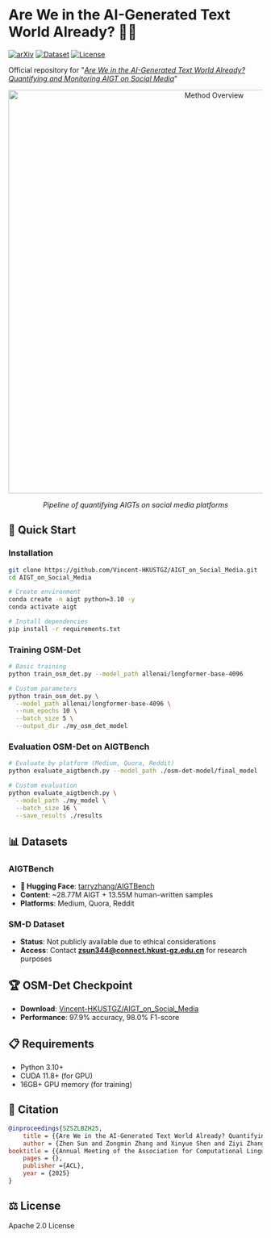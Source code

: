 # Are We in the AI-Generated Text World Already? 🤖📱

[![arXiv](https://img.shields.io/badge/arXiv-2412.18148-b31b1b.svg)](https://arxiv.org/abs/2412.18148)
[![Dataset](https://img.shields.io/badge/🤗%20Dataset-AIGTBench-yellow)](https://huggingface.co/datasets/tarryzhang/AIGTBench)
[![License](https://img.shields.io/badge/License-Apache%202.0-blue.svg)](LICENSE)

Official repository for "[*Are We in the AI-Generated Text World Already? Quantifying and Monitoring AIGT on Social Media*](https://arxiv.org/abs/2412.18148)"

<div align="center">
  <img src="assets/method_overview.png" alt="Method Overview" width="800"/>
  <p><em>Pipeline of quantifying AIGTs on social media platforms</em></p>
</div>

## 🚀 Quick Start

### Installation

```bash
git clone https://github.com/Vincent-HKUSTGZ/AIGT_on_Social_Media.git
cd AIGT_on_Social_Media

# Create environment
conda create -n aigt python=3.10 -y
conda activate aigt

# Install dependencies
pip install -r requirements.txt
```

### Training OSM-Det

```bash
# Basic training
python train_osm_det.py --model_path allenai/longformer-base-4096

# Custom parameters
python train_osm_det.py \
  --model_path allenai/longformer-base-4096 \
  --num_epochs 10 \
  --batch_size 5 \
  --output_dir ./my_osm_det_model
```

### Evaluation OSM-Det on AIGTBench

```bash
# Evaluate by platform (Medium, Quora, Reddit)
python evaluate_aigtbench.py --model_path ./osm-det-model/final_model

# Custom evaluation
python evaluate_aigtbench.py \
  --model_path ./my_model \
  --batch_size 16 \
  --save_results ./results
```

## 📊 Datasets

### AIGTBench
- **🤗 Hugging Face**: [tarryzhang/AIGTBench](https://huggingface.co/datasets/tarryzhang/AIGTBench)
- **Content**: ~28.77M AIGT + 13.55M human-written samples
- **Platforms**: Medium, Quora, Reddit

### SM-D Dataset
- **Status**: Not publicly available due to ethical considerations
- **Access**: Contact **zsun344@connect.hkust-gz.edu.cn** for research purposes

## 🏆 OSM-Det Checkpoint
- **Download**: [Vincent-HKUSTGZ/AIGT_on_Social_Media](https://github.com/Vincent-HKUSTGZ/AIGT_on_Social_Media)
- **Performance**: 97.9% accuracy, 98.0% F1-score

## 📋 Requirements

- Python 3.10+
- CUDA 11.8+ (for GPU)
- 16GB+ GPU memory (for training)

## 📜 Citation

```bibtex
@inproceedings{SZSZLBZH25,
    title = {{Are We in the AI-Generated Text World Already? Quantifying and Monitoring AIGT on Social Media}},
    author = {Zhen Sun and Zongmin Zhang and Xinyue Shen and Ziyi Zhang and Yule Liu and Michael Backes and Yang Zhang and Xinlei He},
booktitle = {{Annual Meeting of the Association for Computational Linguistics (ACL)}},
    pages = {},
    publisher ={ACL},
    year = {2025}
}
```

## ⚖️ License

Apache 2.0 License
